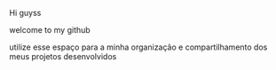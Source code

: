 Hi guyss

welcome to my github 

utilize esse espaço para a minha organização e compartilhamento dos meus projetos desenvolvidos
